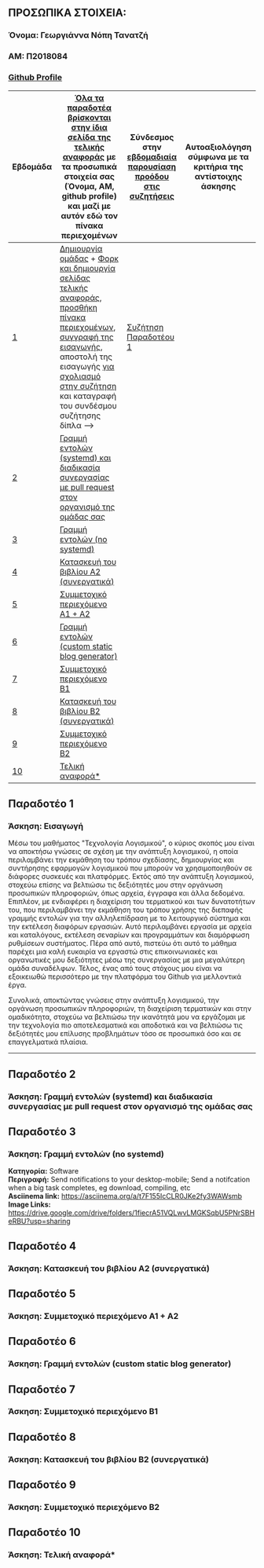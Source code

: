 ## ΠΡΟΣΩΠΙΚΑ ΣΤΟΙΧΕΙΑ:

### Όνομα: Γεωργιάννα Νόπη Τανατζή
### ΑΜ: Π2018084
### [Github Profile](https://github.com/Icelandan/)

| Εβδομάδα | [Όλα τα παραδοτέα βρίσκονται στην ίδια σελίδα της τελικής αναφοράς](https://epidrome.github.io/teaching/deliverables/) με τα προσωπικά στοιχεία σας (Όνομα, ΑΜ, github profile) και μαζί με αυτόν εδώ τον πίνακα περιεχομένων | Σύνδεσμος στην [εβδομαδιαία παρουσίαση προόδου στις συζητήσεις](https://github.com/courses-ionio/help/discussions/categories/show-and-tell) | Αυτοαξιολόγηση σύμφωνα με τα κριτήρια της αντίστοιχης άσκησης |
| --- | --- | --- | --- |
| <a href="#P">1</a> | [Δημιουργία ομάδας](https://epidrome.github.io/teaching/team/) + [Φορκ και δημιουργία σελίδας τελικής αναφοράς](https://epidrome.github.io/teaching/guide/), [προσθήκη πίνακα περιεχομένων](https://raw.githubusercontent.com/courses-ionio/sw/master/README.md), [συγγραφή της εισαγωγής](https://epidrome.github.io/teaching/intro/), αποστολή της εισαγωγής [για σχολιασμό στην συζήτηση](https://github.com/courses-ionio/sw/discussions/categories/show-and-tell) και καταγραφή του συνδέσμου συζήτησης δίπλα --> | [Συζήτηση Παραδοτέου 1](https://github.com/courses-ionio/sw/discussions/1158) | |
| <a href="#P-1">2</a> | <a href="#P-1"> Γραμμή εντολών (systemd) και διαδικασία συνεργασίας με pull request στον οργανισμό της ομάδας σας | | |
| <a href="#P-2">3</a> | <a href="#P-2"> Γραμμή εντολών (no systemd) | | |
| <a href="#P-3">4</a> | <a href="#P-3"> Κατασκευή του βιβλίου Α2 (συνεργατικά) | | |
| <a href="#P-4">5 </a> | <a href="#P-4"> Συμμετοχικό περιεχόμενο A1 + A2 | | |
| <a href="#P-5">6 </a>| <a href="#P-5"> Γραμμή εντολών (custom static blog generator) | | |
| <a href="#P-6">7 </a>| <a href="#P-6"> Συμμετοχικό περιεχόμενο B1 | | |
| <a href="#P-7">8 </a>| <a href="#P-7"> Κατασκευή του βιβλίου Β2 (συνεργατικά) | | |
| <a href="#P-8">9</a> | <a href="#P-8"> Συμμετοχικό περιεχόμενο B2 | | |
| <a href="#P-9">10 </a>| <a href="#P-9"> Τελική αναφορά* | | |

## <a name="P">Παραδοτέο 1</a>
### Άσκηση: Εισαγωγή
Μέσω του μαθήματος "Τεχνολογία Λογισμικού", ο κύριος σκοπός μου είναι να αποκτήσω γνώσεις σε σχέση με την ανάπτυξη λογισμικού, η οποία περιλαμβάνει την εκμάθηση του τρόπου σχεδίασης, δημιουργίας και συντήρησης εφαρμογών λογισμικού που μπορούν να χρησιμοποιηθούν σε διάφορες συσκευές και πλατφόρμες. Εκτός από την ανάπτυξη λογισμικού, στοχεύω επίσης να βελτιώσω τις δεξιότητές μου στην οργάνωση προσωπικών πληροφοριών, όπως αρχεία, έγγραφα και άλλα δεδομένα. Επιπλέον, με ενδιαφέρει η διαχείριση του τερματικού και των δυνατοτήτων του, που περιλαμβάνει την εκμάθηση του τρόπου χρήσης της διεπαφής γραμμής εντολών για την αλληλεπίδραση με το λειτουργικό σύστημα και την εκτέλεση διαφόρων εργασιών. Αυτό περιλαμβάνει εργασία με αρχεία και καταλόγους, εκτέλεση σεναρίων και προγραμμάτων και διαμόρφωση ρυθμίσεων συστήματος. Πέρα από αυτό, πιστεύω ότι αυτό το μάθημα παρέχει μια καλή ευκαιρία να εργαστώ στις επικοινωνιακές και οργανωτικές μου δεξιότητες μέσω της συνεργασίας με μια μεγαλύτερη ομάδα συναδέλφων. Τέλος, ένας από τους στόχους μου είναι να εξοικειωθώ περισσότερο με την πλατφόρμα του Github για μελλοντικά έργα.

Συνολικά, αποκτώντας γνώσεις στην ανάπτυξη λογισμικού, την οργάνωση προσωπικών πληροφοριών, τη διαχείριση τερματικών και στην ομαδικότητα, στοχεύω να βελτιώσω την ικανότητά μου να εργάζομαι με την τεχνολογία πιο αποτελεσματικά και αποδοτικά και να βελτιώσω τις δεξιότητές μου επίλυσης προβλημάτων τόσο σε προσωπικά όσο και σε επαγγελματικά πλαίσια.


---


## <a name="P-1">Παραδοτέο 2</a>
### Άσκηση: Γραμμή εντολών (systemd) και διαδικασία συνεργασίας με pull request στον οργανισμό της ομάδας σας

## <a name="P-2">Παραδοτέο 3</a>
### Άσκηση: Γραμμή εντολών (no systemd)
  
**Κατηγορία:** Software <br />
**Περιγραφή:** Send notifications to your desktop-mobile; Send a notifcation when a big task completes, eg download, compiling, etc <br />
**Asciinema link:** https://asciinema.org/a/t7F155IcCLR0JKe2fy3WAWsmb <br />
**Image Links:** https://drive.google.com/drive/folders/1fiecrA51VQLwvLMGKSqbU5PNrSBHeRBU?usp=sharing


## <a name="P-3">Παραδοτέο 4</a>
### Άσκηση: Κατασκευή του βιβλίου Α2 (συνεργατικά)
  
## <a name="P-4">Παραδοτέο 5</a>
### Άσκηση: Συμμετοχικό περιεχόμενο A1 + A2

## <a name="P-5">Παραδοτέο 6</a>
### Άσκηση: Γραμμή εντολών (custom static blog generator)

## <a name="P-6">Παραδοτέο 7</a>
### Άσκηση: Συμμετοχικό περιεχόμενο B1

## <a name="P-7">Παραδοτέο 8</a>
### Άσκηση: Κατασκευή του βιβλίου Β2 (συνεργατικά)

## <a name="P-8">Παραδοτέο 9</a>
### Άσκηση: Συμμετοχικό περιεχόμενο B2

## <a name="P-9">Παραδοτέο 10</a>
### Άσκηση: Τελική αναφορά*
